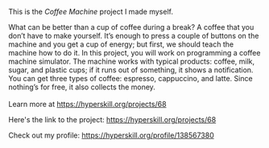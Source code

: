 This is the *Coffee Machine* project I made myself.


What can be better than a cup of coffee during a break? A coffee that you don’t have to make yourself. It’s enough to press a couple of buttons on the machine and you get a cup of energy; but first, we should teach the machine how to do it. In this project, you will work on programming a coffee machine simulator. The machine works with typical products: coffee, milk, sugar, and plastic cups; if it runs out of something, it shows a notification. You can get three types of coffee: espresso, cappuccino, and latte. Since nothing’s for free, it also collects the money.<br/><br/>Learn more at <a href="https://hyperskill.org/projects/68?utm_source=ide&utm_medium=ide&utm_campaign=ide&utm_content=project-card">https://hyperskill.org/projects/68</a>

Here's the link to the project: https://hyperskill.org/projects/68

Check out my profile: https://hyperskill.org/profile/138567380